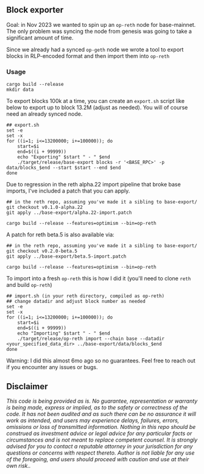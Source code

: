 ## Block exporter

Goal: in Nov 2023 we wanted to spin up an `op-reth` node for base-mainnet.
The only problem was syncing the node from genesis was going to take a significant amount of time.

Since we already had a synced `op-geth` node we wrote a tool to export blocks in RLP-encoded format
and then import them into `op-reth`

### Usage

```
cargo build --release
mkdir data
```

To export blocks 100k at a time, you can create an `export.sh` script like below to export up to block 13.2M (adjust as
needed). You will of course need an already synced node.

```shell
## export.sh
set -e
set -x
for ((i=1; i<=13200000; i+=100000)); do
    start=$i
    end=$((i + 99999))
    echo "Exporting" $start " - " $end
    ./target/release/base-export blocks -r '<BASE_RPC>' -p data/blocks_$end --start $start --end $end
done
```

Due to regression in the reth alpha.22 import pipeline that broke base imports, I've included a patch that you can
apply.

```shell
## in the reth repo, assuming you've made it a sibling to base-export/
git checkout v0.1.0-alpha.22
git apply ../base-export/alpha.22-import.patch

cargo build --release --features=optimism --bin=op-reth
```

A patch for reth beta.5 is also available via:

```shell
## in the reth repo, assuming you've made it a sibling to base-export/
git checkout v0.2.0-beta.5
git apply ../base-export/beta.5-import.patch

cargo build --release --features=optimism --bin=op-reth
```

To import into a fresh `op-reth` this is how I did it (you'll need to clone `reth` and build `op-reth`)

```shell
## import.sh (in your reth directory, compiled as op-reth)
## change datadir and adjust block number as needed
set -e
set -x
for ((i=1; i<=13200000; i+=100000)); do
    start=$i
    end=$((i + 99999))
    echo "Importing" $start " - " $end
    ./target/release/op-reth import --chain base --datadir <your_specified_data_dir> ../base-export/data/blocks_$end
done
```

Warning: I did this almost 6mo ago so no guarantees. Feel free to reach out if you encounter any issues or bugs.

## Disclaimer

*This code is being provided as is. No guarantee, representation or warranty is being made, express or implied, as to
the safety or correctness of the code. It has not been audited and as such there can be no assurance it will work as
intended, and users may experience delays, failures, errors, omissions or loss of transmitted information. Nothing in
this repo should be construed as investment advice or legal advice for any particular facts or circumstances and is not
meant to replace competent counsel. It is strongly advised for you to contact a reputable attorney in your jurisdiction
for any questions or concerns with respect thereto. Author is not liable for any use of the foregoing, and users should
proceed with caution and use at their own risk..*
